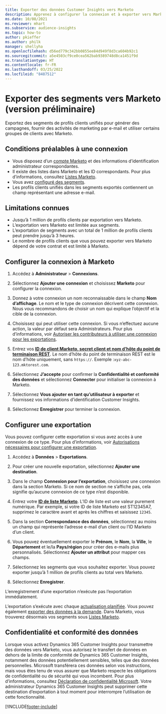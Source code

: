```yaml
---
title: Exporter des données Customer Insights vers Marketo
description: Apprenez à configurer la connexion et à exporter vers Marketo.
ms.date: 10/08/2021
ms.reviewer: mhart
ms.subservice: audience-insights
ms.topic: how-to
author: pkieffer
ms.author: philk
manager: shellyha
ms.openlocfilehash: d56ed779c342bb0855ee84d949f8d3ca604b92c1
ms.sourcegitcommit: a5e4503cf9ce0cea562bab9389748d8ca1451f9d
ms.translationtype: HT
ms.contentlocale: fr-FR
ms.lasthandoff: 03/25/2022
ms.locfileid: "8487512"
---
```

# <a name="export-segments-to-marketo-preview"></a>Exporter des segments vers Marketo (version préliminaire)

Exportez des segments de profils clients unifiés pour générer des campagnes, fournir des activités de marketing par e-mail et utiliser certains groupes de clients avec Marketo.

## <a name="prerequisites-for-connection"></a>Conditions préalables à une connexion

-   Vous disposez d’un [compte Marketo](https://login.marketo.com/) et des informations d’identification administrateur correspondantes.
-   Il existe des listes dans Marketo et les ID correspondants. Pour plus d’informations, consultez [Listes Marketo](https://docs.marketo.com/display/public/DOCS/Understanding+Static+Lists).
-   Vous avez [configuré des segments](segments.md).
-   Les profils clients unifiés dans les segments exportés contiennent un champ représentant une adresse e-mail.

## <a name="known-limitations"></a>Limitations connues

- Jusqu’à 1 million de profils clients par exportation vers Marketo.
- L’exportation vers Marketo est limitée aux segments.
- L’exportation de segments avec un total de 1 million de profils clients peut prendre jusqu’à 3 heures. 
- Le nombre de profils clients que vous pouvez exporter vers Marketo dépend de votre contrat et est limité à Marketo.

## <a name="set-up-connection-to-marketo"></a>Configurer la connexion à Marketo

1. Accédez à **Administrateur** > **Connexions**.

1. Sélectionnez **Ajouter une connexion** et choisissez **Marketo** pour configurer la connexion.

1. Donnez à votre connexion un nom reconnaissable dans le champ **Nom d’affichage**. Le nom et le type de connexion décrivent cette connexion. Nous vous recommandons de choisir un nom qui explique l’objectif et la cible de la connexion.

1. Choisissez qui peut utiliser cette connexion. Si vous n’effectuez aucune action, la valeur par défaut sera Administrateurs. Pour plus d’informations, voir [Autoriser les contributeurs à utiliser une connexion pour les exportations](connections.md#allow-contributors-to-use-a-connection-for-exports).

1. Entrez vos **[ID de client Marketo, secret client et nom d’hôte du point de terminaison REST](https://developers.marketo.com/rest-api/authentication/)**. Le nom d’hôte du point de terminaison REST est le nom d’hôte uniquement, sans `https://`. Exemple :`xyz-abc-123.mktorest.com`. 

1. Sélectionnez **J’accepte** pour confirmer la **Confidentialité et conformité des données** et sélectionnez **Connecter** pour initialiser la connexion à Marketo.

1. Sélectionnez **Vous ajouter en tant qu’utilisateur à exporter** et fournissez vos informations d’identification Customer Insights.

1. Sélectionnez **Enregistrer** pour terminer la connexion.

## <a name="configure-an-export"></a>Configurer une exportation

Vous pouvez configurer cette exportation si vous avez accès à une connexion de ce type. Pour plus d’informations, voir [Autorisations nécessaires pour configurer une exportation](export-destinations.md#set-up-a-new-export).

1. Accédez à **Données** > **Exportations**.

1. Pour créer une nouvelle exportation, sélectionnez **Ajouter une destination**.

1. Dans le champ **Connexion pour l’exportation**, choisissez une connexion dans la section Marketo. Si ce nom de section ne s’affiche pas, cela signifie qu’aucune connexion de ce type n’est disponible.

1. Entrez votre **[ID de liste Marketo](https://docs.marketo.com/display/public/DOCS/Understanding+Static+Lists)**. L’ID de liste est une valeur purement numérique. Par exemple, si votre ID de liste Marketo est ST12345A7, supprimez le caractère avant et après les chiffres et saisissez `12345`. 

1. Dans la section **Correspondance des données**, sélectionnez au moins un champ qui représente l’adresse e-mail d’un client ou l’ID Marketo d’un client. 

1. Vous pouvez éventuellement exporter le **Prénom**, le **Nom**, la **Ville**, le **Département** et le/la **Pays/région** pour créer des e-mails plus personnalisés. Sélectionnez **Ajouter un attribut** pour mapper ces champs.

1. Sélectionnez les segments que vous souhaitez exporter. Vous pouvez exporter jusqu’à 1 million de profils clients au total vers Marketo.

1. Sélectionnez **Enregistrer**.

L’enregistrement d’une exportation n’exécute pas l’exportation immédiatement.

L’exportation s’exécute avec chaque [actualisation planifiée](system.md#schedule-tab). Vous pouvez également [exporter des données à la demande](export-destinations.md#run-exports-on-demand). Dans Marketo, vous trouverez désormais vos segments sous [Listes Marketo](https://docs.marketo.com/display/public/DOCS/Understanding+Static+Lists).


## <a name="data-privacy-and-compliance"></a>Confidentialité et conformité des données

Lorsque vous activez Dynamics 365 Customer Insights pour transmettre des données vers Marketo, vous autorisez le transfert de données en dehors de la limite de conformité de Dynamics 365 Customer Insights, notamment des données potentiellement sensibles, telles que des données personnelles. Microsoft transférera ces données selon vos instructions, mais vous êtes tenu de vous assurer que Marketo respecte les obligations de confidentialité ou de sécurité qui vous incombent. Pour plus d’informations, consultez [Déclaration de confidentialité Microsoft](https://go.microsoft.com/fwlink/?linkid=396732).
Votre administrateur Dynamics 365 Customer Insights peut supprimer cette destination d’exportation à tout moment pour interrompre l’utilisation de cette fonctionnalité.


[!INCLUDE[footer-include](../includes/footer-banner.md)]

